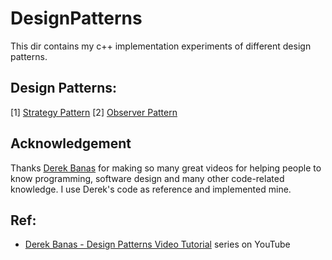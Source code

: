 # DesignPatterns
 This dir contains my c++ implementation experiments of different design patterns.
 ## Design Patterns:
  [1] [Strategy Pattern](https://github.com/DamienTian/DesignPatterns/tree/main/StrategyPattern)
  [2] [Observer Pattern](https://www.newthinktank.com/2012/08/observer-design-pattern-tutorial)

## Acknowledgement
Thanks [Derek Banas](https://www.youtube.com/user/derekbanas) for making so many great videos for helping people to know programming, software design and many other code-related knowledge. I use Derek's code as reference and implemented mine.

## Ref:
* [Derek Banas - Design Patterns Video Tutorial](https://www.youtube.com/watch?v=vNHpsC5ng_E&list=PLF206E906175C7E07) series on YouTube
